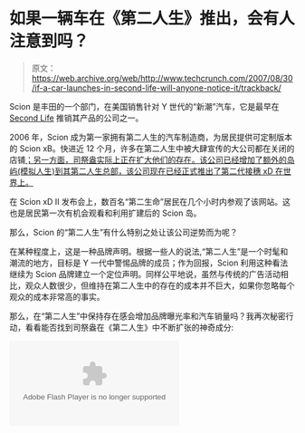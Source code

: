 # 如果一辆车在《第二人生》推出，会有人注意到吗？

> 原文：<https://web.archive.org/web/http://www.techcrunch.com/2007/08/30/if-a-car-launches-in-second-life-will-anyone-notice-it/trackback/>

Scion 是丰田的一个部门，在美国销售针对 Y 世代的“新潮”汽车，它是最早在 [Second Life](https://web.archive.org/web/20100718012723/http://www.crunchbase.com/company/secondlife) 推销其产品的公司之一。

2006 年，Scion 成为第一家拥有第二人生的汽车制造商，为居民提供可定制版本的 Scion xB。快进近 12 个月，许多在第二人生中被大肆宣传的大公司都在关闭的店铺[；另一方面，司祭盎实际上正在扩大他们的存在。该公司已经增加了额外的岛屿(模拟人生)到其第二人生总部，该公司现在已经正式推出了第二代接穗 xD 在世界上。](https://web.archive.org/web/20100718012723/http://www.techcrunch.com/2007/07/14/will-the-last-corporation-leaving-second-life-please-turn-off-the-light/)

在 Scion xD II 发布会上，数百名“第二生命”居民在几个小时内参观了该网站。这也是居民第一次有机会观看和利用扩建后的 Scion 岛。

那么，Scion 的“第二人生”有什么特别之处让该公司逆势而为呢？

在某种程度上，这是一种品牌声明。根据一些人的说法,“第二人生”是一个时髦和潮流的地方，目标是 Y 一代中警惕品牌的成员；作为回报，Scion 利用这种看法继续为 Scion 品牌建立一个定位声明。同样公平地说，虽然与传统的广告活动相比，观众人数很少，但维持在第二人生中的存在的成本并不巨大，如果你忽略每个观众的成本非常高的事实。

那么，在“第二人生”中保持存在感会增加品牌曝光率和汽车销量吗？我再次秘密行动，看看能否找到司祭盎在《第二人生》中不断扩张的神奇成分:

<param name="movie" value="http://www.youtube.com/v/vDQAe7T2Hy4"> <embed src="https://web.archive.org/web/20100718012723oe_/http://www.youtube.com/v/vDQAe7T2Hy4" type="application/x-shockwave-flash">